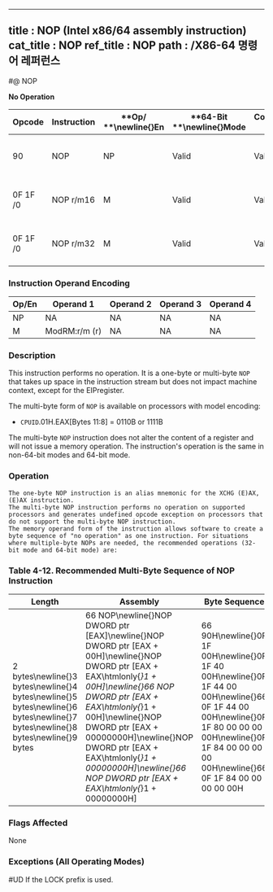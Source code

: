 ----------------------------
title : NOP (Intel x86/64 assembly instruction)
cat_title : NOP
ref_title : NOP
path : /X86-64 명령어 레퍼런스
----------------------------
#@ NOP

**No Operation**

|**Opcode**|**Instruction**|**Op/ **\newline{}**En**|**64-Bit **\newline{}**Mode**|**Compat/**\newline{}**Leg Mode**|**Description**|
|----------|---------------|------------------------|-----------------------------|---------------------------------|---------------|
|90|NOP|NP|Valid|Valid|One byte no-operation instruction.|
|0F 1F /0|NOP r/m16|M|Valid|Valid|Multi-byte no-operation instruction.|
|0F 1F /0|NOP r/m32|M|Valid|Valid|Multi-byte no-operation instruction.|
### Instruction Operand Encoding


|Op/En|Operand 1|Operand 2|Operand 3|Operand 4|
|-----|---------|---------|---------|---------|
|NP|NA|NA|NA|NA|
|M|ModRM:r/m (r)|NA|NA|NA|
### Description


This instruction performs no operation. It is a one-byte or multi-byte `NOP` that takes up space in the instruction stream but does not impact machine context, except for the EIPregister.

The multi-byte form of `NOP` is available on processors with model encoding:

*  `CPUID`.01H.EAX[Bytes 11:8] = 0110B or 1111B

The multi-byte `NOP` instruction does not alter the content of a register and will not issue a memory operation. The instruction's operation is the same in non-64-bit modes and 64-bit mode.


### Operation

```info-verb
The one-byte NOP instruction is an alias mnemonic for the XCHG (E)AX, (E)AX instruction.
The multi-byte NOP instruction performs no operation on supported processors and generates undefined opcode exception on processors that do not support the multi-byte NOP instruction.
The memory operand form of the instruction allows software to create a byte sequence of "no operation" as one instruction. For situations where multiple-byte NOPs are needed, the recommended operations (32-bit mode and 64-bit mode) are: 
```
### Table 4-12.  Recommended Multi-Byte Sequence of NOP Instruction


|**Length**|**Assembly**|**Byte Sequence**|
|----------|------------|-----------------|
|2 bytes\newline{}3 bytes\newline{}4 bytes\newline{}5 bytes\newline{}6 bytes\newline{}7 bytes\newline{}8 bytes\newline{}9 bytes|66 NOP\newline{}NOP DWORD ptr [EAX]\newline{}NOP DWORD ptr [EAX + 00H]\newline{}NOP DWORD ptr [EAX + EAX\htmlonly{*}1 + 00H]\newline{}66 NOP DWORD ptr [EAX + EAX\htmlonly{*}1 + 00H]\newline{}NOP DWORD ptr [EAX + 00000000H]\newline{}NOP DWORD ptr [EAX + EAX\htmlonly{*}1 + 00000000H]\newline{}66 NOP DWORD ptr [EAX + EAX\htmlonly{*}1 + 00000000H]|66 90H\newline{}0F 1F 00H\newline{}0F 1F 40 00H\newline{}0F 1F 44 00 00H\newline{}66 0F 1F 44 00 00H\newline{}0F 1F 80 00 00 00 00H\newline{}0F 1F 84 00 00 00 00 00H\newline{}66 0F 1F 84 00 00 00 00 00H|
### Flags Affected


None

### Exceptions (All Operating Modes)


#UD  If the LOCK prefix is used.

